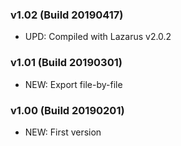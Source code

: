 ### v1.02 (Build 20190417)

* UPD: Compiled with Lazarus v2.0.2

### v1.01 (Build 20190301)

* NEW: Export file-by-file

### v1.00 (Build 20190201)

* NEW: First version
